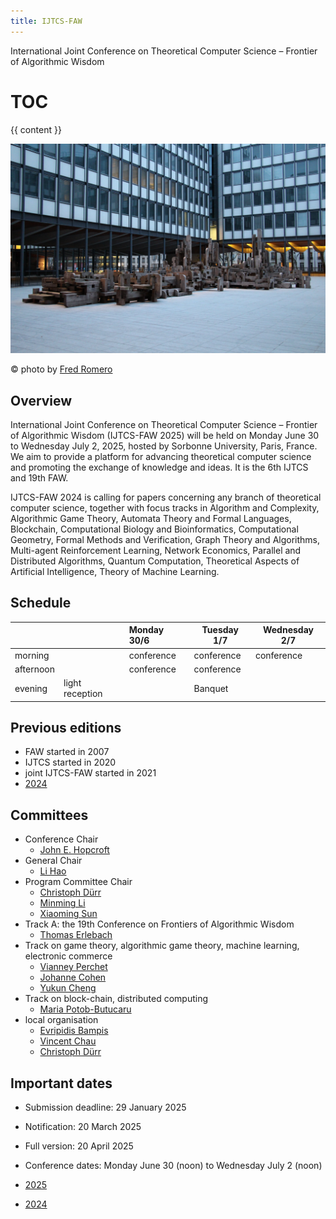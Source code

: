 ```yaml
---
title: IJTCS-FAW
---
```


International Joint Conference on Theoretical Computer Science – Frontier of Algorithmic Wisdom

# TOC

 {{ content }}

![photo of the Jussieu campus of Sorbonne University](fred_romero_jussieu.jpg)

©️ photo by [Fred Romero](https://www.flickr.com/people/129231073@N06/)


## Overview

International Joint Conference on Theoretical Computer Science – Frontier of Algorithmic Wisdom (IJTCS-FAW 2025) will be held on Monday June 30 to Wednesday July 2, 2025, hosted by Sorbonne University, Paris, France. We aim to provide a platform for advancing theoretical computer science and promoting the exchange of knowledge and ideas. It is the 6th IJTCS and 19th FAW. 

IJTCS-FAW 2024 is calling for papers concerning any branch of theoretical computer science, together with focus tracks in Algorithm and Complexity, Algorithmic Game Theory, Automata Theory and Formal Languages, Blockchain, Computational Biology and Bioinformatics, Computational Geometry, Formal Methods and Verification, Graph Theory and Algorithms, Multi-agent Reinforcement Learning, Network Economics, Parallel and Distributed Algorithms, Quantum Computation, Theoretical Aspects of Artificial Intelligence, Theory of Machine Learning. 

## Schedule

|           |                 | Monday 30/6 | Tuesday 1/7 | Wednesday 2/7| 
| --------- |:--------------- |:----------- | ----------- | ------------ | 
| morning   |                 | conference  | conference  | conference   | 
| afternoon |                 | conference  | conference  |              | 
| evening   | light reception |             | Banquet     |              | 


## Previous editions

- FAW started in 2007
- IJTCS started in 2020
- joint IJTCS-FAW started in 2021
- [2024](http://ijtcs2024.comp.polyu.edu.hk/program.html)

## Committees



- Conference Chair
  - [John E. Hopcroft](https://en.wikipedia.org/wiki/John_Hopcroft) 
- General Chair
  - [Li Hao](https://www.lri.fr/~li/English.html) 
- Program Committee Chair 
  - [Christoph Dürr](https://www.lip6.fr/Christoph.Durr)  
  - [Minming Li](https://www.cs.cityu.edu.hk/~minmli/)  
  - [Xiaoming Sun](http://english.ict.cas.cn/people/scien/bln/202303/t20230315_328241.html)  
- Track A: the 19th Conference on Frontiers of Algorithmic Wisdom
  - [Thomas Erlebach](https://www.durham.ac.uk/staff/thomas-erlebach/) 
- Track on game theory, algorithmic game theory, machine learning, electronic commerce
  - [Vianney Perchet](https://www.ensae.fr/faculty/670-vianney-perchet)
  - [Johanne Cohen](https://www.lri.fr/~jcohen/fr/) 
  - [Yukun Cheng](http://busi.jiangnan.edu.cn/english/info/1892/10794.htm) 
- Track on block-chain, distributed computing
  - [Maria Potob-Butucaru](https://lip6.fr/Maria.Potop-Butucaru)  
- local organisation
  - [Evripidis Bampis](https://www.lip6.fr/Evripidis.Bampis)
  - [Vincent Chau](https://cse.seu.edu.cn/49354/list.htm)
  - [Christoph Dürr](https://www.lip6.fr/Christoph.Durr) 

## Important dates

- Submission deadline: 29 January 2025 
- Notification: 20 March 2025
- Full version: 20 April 2025
- Conference dates: Monday June 30 (noon) to Wednesday July 2 (noon)




- [2025](2025)
- [2024](http://ijtcs2024.comp.polyu.edu.hk/)

